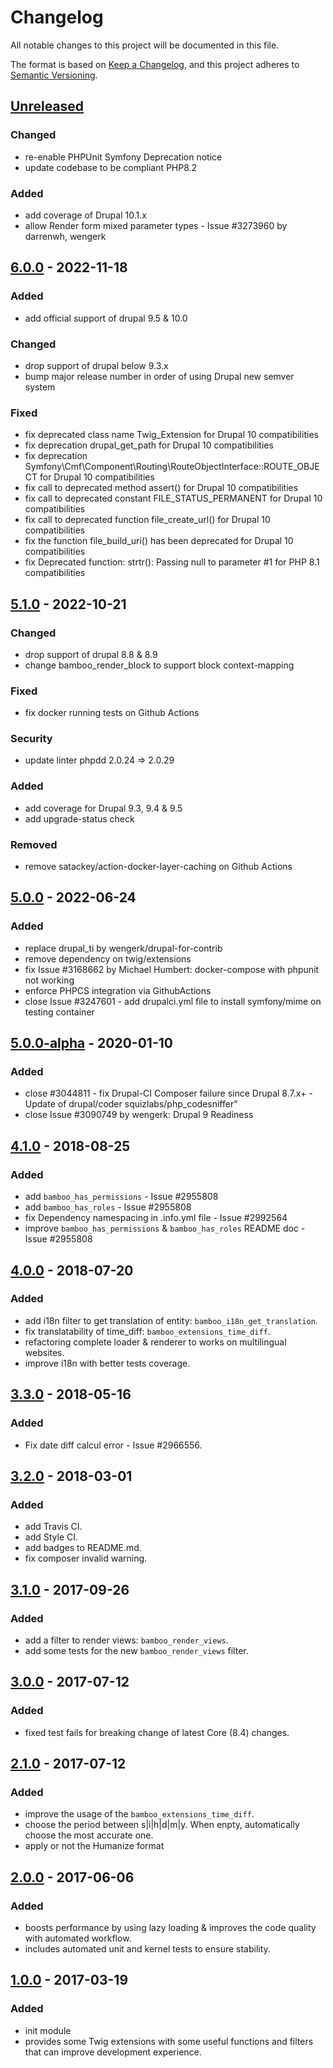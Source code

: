# Changelog
All notable changes to this project will be documented in this file.

The format is based on [Keep a Changelog](https://keepachangelog.com/en/1.0.0/),
and this project adheres to [Semantic Versioning](https://semver.org/spec/v2.0.0.html).

## [Unreleased]
### Changed
- re-enable PHPUnit Symfony Deprecation notice
- update codebase to be compliant PHP8.2

### Added
- add coverage of Drupal 10.1.x
- allow Render form mixed parameter types - Issue #3273960 by darrenwh, wengerk

## [6.0.0] - 2022-11-18
### Added
- add official support of drupal 9.5 & 10.0

### Changed
- drop support of drupal below 9.3.x
- bump major release number in order of using Drupal new semver system

### Fixed
- fix deprecated class name Twig_Extension for Drupal 10 compatibilities
- fix deprecation drupal_get_path for Drupal 10 compatibilities
- fix deprecation Symfony\Cmf\Component\Routing\RouteObjectInterface::ROUTE_OBJECT for Drupal 10 compatibilities
- fix call to deprecated method assert() for Drupal 10 compatibilities
- fix call to deprecated constant FILE_STATUS_PERMANENT for Drupal 10 compatibilities
- fix call to deprecated function file_create_url() for Drupal 10 compatibilities
- fix the function file_build_uri() has been deprecated for Drupal 10 compatibilities
- fix Deprecated function: strtr(): Passing null to parameter #1 for PHP 8.1 compatibilities

## [5.1.0] - 2022-10-21
### Changed
- drop support of drupal 8.8 & 8.9
- change bamboo_render_block to support block context-mapping

### Fixed
- fix docker running tests on Github Actions

### Security
- update linter phpdd 2.0.24 => 2.0.29

### Added
- add coverage for Drupal 9.3, 9.4 & 9.5
- add upgrade-status check

### Removed
- remove satackey/action-docker-layer-caching on Github Actions

## [5.0.0] - 2022-06-24
### Added
- replace drupal_ti by wengerk/drupal-for-contrib
- remove dependency on twig/extensions
- fix Issue #3168662 by Michael Humbert: docker-compose with phpunit not working
- enforce PHPCS integration via GithubActions
- close Issue #3247601 - add drupalci.yml file to install symfony/mime on testing container

## [5.0.0-alpha] - 2020-01-10
### Added
- close #3044811 - fix Drupal-CI Composer failure since Drupal 8.7.x+ - Update of drupal/coder squizlabs/php_codesniffer"
- close Issue #3090749 by wengerk: Drupal 9 Readiness

## [4.1.0] - 2018-08-25
### Added
- add `bamboo_has_permissions` - Issue #2955808
- add `bamboo_has_roles` - Issue #2955808
- fix Dependency namespacing in .info.yml file - Issue #2992564
- improve `bamboo_has_permissions` & `bamboo_has_roles` README doc - Issue #2955808

## [4.0.0] - 2018-07-20
### Added
- add i18n filter to get translation of entity: `bamboo_i18n_get_translation`.
- fix translatability of time_diff: `bamboo_extensions_time_diff`.
- refactoring complete loader & renderer to works on multilingual websites.
- improve i18n with better tests coverage.

## [3.3.0] - 2018-05-16
### Added
- Fix date diff calcul error - Issue #2966556.

## [3.2.0] - 2018-03-01
### Added
- add Travis CI.
- add Style CI.
- add badges to README.md.
- fix composer invalid warning.

## [3.1.0] - 2017-09-26
### Added
- add a filter to render views: `bamboo_render_views`.
- add some tests for the new `bamboo_render_views` filter.

## [3.0.0] - 2017-07-12
### Added
- fixed test fails for breaking change of latest Core (8.4) changes.

## [2.1.0] - 2017-07-12
### Added
- improve the usage of the `bamboo_extensions_time_diff`.
- choose the period between s|i|h|d|m|y. When enpty, automatically choose the most accurate one.
- apply or not the Humanize format

## [2.0.0] - 2017-06-06
### Added
- boosts performance by using lazy loading & improves the code quality with automated workflow.
- includes automated unit and kernel tests to ensure stability.

## [1.0.0] - 2017-03-19
### Added
- init module
- provides some Twig extensions with some useful functions and filters that can improve development experience.

[Unreleased]: https://github.com/antistatique/drupal-bamboo-twig/compare/6.0.0...HEAD
[6.0.0]: https://github.com/antistatique/drupal-bamboo-twig/compare/8.x-5.1...6.0.0
[5.1.0]: https://github.com/antistatique/drupal-bamboo-twig/compare/8.x-5.0...8.x-5.1
[5.0.0]: https://github.com/antistatique/drupal-bamboo-twig/compare/8.x-5.0-alpha...5.0.0
[5.0.0-alpha]: https://github.com/antistatique/drupal-bamboo-twig/compare/8.x-4.1...8.x-5.0-alpha
[4.1.0]: https://github.com/antistatique/drupal-bamboo-twig/compare/8.x-4.0...8.x-4.1
[4.0.0]: https://github.com/antistatique/drupal-bamboo-twig/compare/8.x-3.3...8.x-4.0
[3.3.0]: https://github.com/antistatique/drupal-bamboo-twig/compare/8.x-3.2...8.x-3.3
[3.2.0]: https://github.com/antistatique/drupal-bamboo-twig/compare/8.x-3.0...8.x-3.2
[3.1.0]: https://github.com/antistatique/drupal-bamboo-twig/compare/8.x-3.0...8.x-3.1
[3.0.0]: https://github.com/antistatique/drupal-bamboo-twig/compare/8.x-2.1...8.x-3.0
[2.1.0]: https://github.com/antistatique/drupal-bamboo-twig/compare/8.x-2.0...8.x-2.1
[2.0.0]: https://github.com/antistatique/drupal-bamboo-twig/compare/8.x-1.0...8.x-2.0
[1.0.0]: https://github.com/antistatique/drupal-bamboo-twig/releases/tags/8.x-1.0
